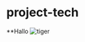 # project-tech



**Hallo
![tiger](https://cdn.britannica.com/40/75640-050-F894DD85/tiger-Siberian.jpg)